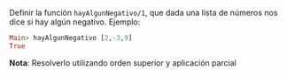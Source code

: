 Definir la función `hayAlgunNegativo/1`, que dada una lista de números nos dice si hay algún negativo. Ejemplo:

```haskell
Main> hayAlgunNegativo [2,-3,9]
True
```

**Nota**: Resolverlo utilizando orden superior y aplicación parcial